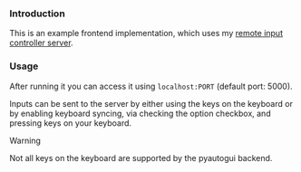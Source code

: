 ### Introduction

This is an example frontend implementation, which uses my [remote input controller server](https://github.com/SEB010105/remote-input-controller-client).

### Usage

After running it you can access it using `localhost:PORT` (default port: 5000).

Inputs can be sent to the server by either using the keys on the keyboard or by enabling keyboard syncing, via checking the option checkbox, and pressing keys on your keyboard.

>[!warning]
>Not all keys on the keyboard are supported by the pyautogui backend.
